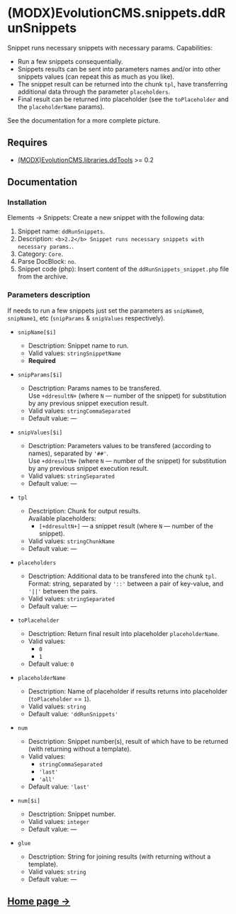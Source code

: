 # (MODX)EvolutionCMS.snippets.ddRunSnippets

Snippet runs necessary snippets with necessary params. Capabilities:

* Run a few snippets consequentially.
* Snippets results can be sent into parameters names and/or into other snippets values (can repeat this as much as you like).
* The snippet result can be returned into the chunk `tpl`, have transferring additional data through the parameter `placeholders`.
* Final result can be returned into placeholder (see the `toPlaceholder` and the `placeholderName` params).

See the documentation for a more complete picture.


## Requires

* [(MODX)EvolutionCMS.libraries.ddTools](https://code.divandesign.biz/modx/ddtools) >= 0.2


## Documentation


### Installation

Elements → Snippets: Create a new snippet with the following data:

1. Snippet name: `ddRunSnippets`.
2. Description: `<b>2.2</b> Snippet runs necessary snippets with necessary params.`.
3. Category: `Core`.
4. Parse DocBlock: `no`.
5. Snippet code (php): Insert content of the `ddRunSnippets_snippet.php` file from the archive.


### Parameters description

If needs to run a few snippets just set the parameters as `snipName0`, `snipName1`, etc (`snipParams` & `snipValues` respectively).

* `snipName[$i]`
	* Desctription: Snippet name to run.
	* Valid values: `stringSnippetName`
	* **Required**
	
* `snipParams[$i]`
	* Desctription: Params names to be transfered.  
		Use `+ddresultN+` (where `N` — number of the snippet) for substitution by any previous snippet execution result.
	* Valid values: `stringCommaSeparated`
	* Default value: —
	
* `snipValues[$i]`
	* Desctription: Parameters values to be transfered (according to names), separated by `'##'`.  
		Use `+ddresultN+` (where `N` — number of the snippet) for substitution by any previous snippet execution result.
	* Valid values: `stringSeparated`
	* Default value: —
	
* `tpl`
	* Desctription: Chunk for output results.  
		Available placeholders:
		* `[+ddresultN+]` — a snippet result (where `N` — number of the snippet).
	* Valid values: `stringChunkName`
	* Default value: —
	
* `placeholders`
	* Desctription: Additional data to be transfered into the chunk `tpl`.  
		Format: string, separated by `'::'` between a pair of key-value, and `'||'` between the pairs.
	* Valid values: `stringSeparated`
	* Default value: —
	
* `toPlaceholder`
	* Desctription: Return final result into placeholder `placeholderName`.
	* Valid values:
		* `0`
		* `1`
	* Default value: `0`
	
* `placeholderName`
	* Desctription: Name of placeholder if results returns into placeholder (`toPlaceholder` == `1`).
	* Valid values: `string`
	* Default value: `'ddRunSnippets'`
	
* `num`
	* Desctription: Snippet number(s), result of which have to be returned (with returning without a template).
	* Valid values:
		* `stringCommaSeparated`
		* `'last'`
		* `'all'`
	* Default value: `'last'`
	
* `num[$i]`
	* Desctription: Snippet number.
	* Valid values: `integer`
	* Default value: —
	
* `glue`
	* Desctription: String for joining results (with returning without a template).
	* Valid values: `string`
	* Default value: —


## [Home page →](https://code.divandesign.biz/modx/ddrunsnippets)


<link rel="stylesheet" type="text/css" href="https://DivanDesign.ru/assets/files/ddMarkdown.css" />